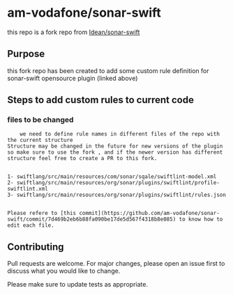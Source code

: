 # am-vodafone/sonar-swift 

this repo is a fork repo from [Idean/sonar-swift](https://github.com/Idean/sonar-swift)

## Purpose 

this fork repo has been created to add some custom rule definition for sonar-swift opensource plugin  (linked above)



## Steps to add custom  rules to current code 

### files to be changed
        we need to define rule names in different files of the repo with the current structure
	Structure may be changed in the future for new versions of the plugin 
	so make sure to use the fork , and if the newer version has different structure feel free to create a PR to this fork. 


	1- swiftlang/src/main/resources/com/sonar/sqale/swiftlint-model.xml
	2- swiftlang/src/main/resources/org/sonar/plugins/swiftlint/profile-swiftlint.xml 
	3- swiftlang/src/main/resources/org/sonar/plugins/swiftlint/rules.json
	

	Please refere to [this commit](https://github.com/am-vodafone/sonar-swift/commit/7d469b2eb6b88fa090be17de5d567f4318b8e085) to know how to edit each file. 

## Contributing
Pull requests are welcome. For major changes, please open an issue first to discuss what you would like to change.

Please make sure to update tests as appropriate.
